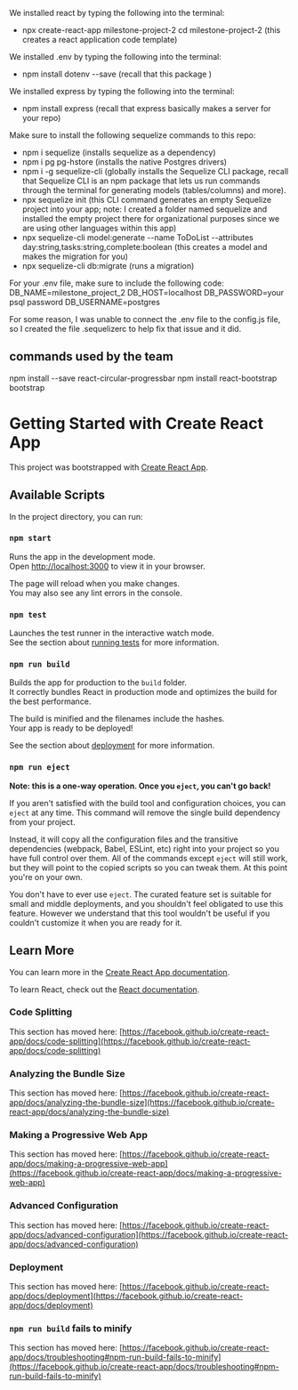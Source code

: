 We installed react by typing the following into the terminal: 
- npx create-react-app milestone-project-2 cd milestone-project-2 (this creates a react application code template)

We installed .env by typing the following into the terminal: 
- npm install dotenv --save (recall that this package )

We installed express by typing the following into the terminal: 
- npm install express (recall that express basically makes a server for your repo)

Make sure to install the following sequelize commands to this repo: 
- npm i sequelize (installs sequelize as a dependency)
- npm i pg pg-hstore (installs the native Postgres drivers)
- npm i -g sequelize-cli (globally installs the Sequelize CLI package, recall that Sequelize CLI is an npm package that lets us run commands through the terminal for generating models (tables/columns) and more).
- npx sequelize init (this CLI command generates an empty 
Sequelize project into your app; note: I created a folder named sequelize and installed the empty project there for organizational purposes since we are using other languages within this app)
- npx sequelize-cli model:generate --name ToDoList --attributes day:string,tasks:string,complete:boolean (this creates a model and makes the migration for you)
- npx sequelize-cli db:migrate (runs a migration)

For your .env file, make sure to include the following code:
DB_NAME=milestone_project_2
DB_HOST=localhost
DB_PASSWORD=your psql password
DB_USERNAME=postgres

For some reason, I was unable to connect the .env file to the config.js file, so I created the file .sequelizerc to help fix that issue and it did. 

## commands used by the team
npm install --save react-circular-progressbar
npm install react-bootstrap bootstrap

# Getting Started with Create React App

This project was bootstrapped with [Create React App](https://github.com/facebook/create-react-app).

## Available Scripts

In the project directory, you can run:

### `npm start`

Runs the app in the development mode.\
Open [http://localhost:3000](http://localhost:3000) to view it in your browser.

The page will reload when you make changes.\
You may also see any lint errors in the console.

### `npm test`

Launches the test runner in the interactive watch mode.\
See the section about [running tests](https://facebook.github.io/create-react-app/docs/running-tests) for more information.

### `npm run build`

Builds the app for production to the `build` folder.\
It correctly bundles React in production mode and optimizes the build for the best performance.

The build is minified and the filenames include the hashes.\
Your app is ready to be deployed!

See the section about [deployment](https://facebook.github.io/create-react-app/docs/deployment) for more information.

### `npm run eject`

**Note: this is a one-way operation. Once you `eject`, you can't go back!**

If you aren't satisfied with the build tool and configuration choices, you can `eject` at any time. This command will remove the single build dependency from your project.

Instead, it will copy all the configuration files and the transitive dependencies (webpack, Babel, ESLint, etc) right into your project so you have full control over them. All of the commands except `eject` will still work, but they will point to the copied scripts so you can tweak them. At this point you're on your own.

You don't have to ever use `eject`. The curated feature set is suitable for small and middle deployments, and you shouldn't feel obligated to use this feature. However we understand that this tool wouldn't be useful if you couldn't customize it when you are ready for it.

## Learn More

You can learn more in the [Create React App documentation](https://facebook.github.io/create-react-app/docs/getting-started).

To learn React, check out the [React documentation](https://reactjs.org/).

### Code Splitting

This section has moved here: [https://facebook.github.io/create-react-app/docs/code-splitting](https://facebook.github.io/create-react-app/docs/code-splitting)

### Analyzing the Bundle Size

This section has moved here: [https://facebook.github.io/create-react-app/docs/analyzing-the-bundle-size](https://facebook.github.io/create-react-app/docs/analyzing-the-bundle-size)

### Making a Progressive Web App

This section has moved here: [https://facebook.github.io/create-react-app/docs/making-a-progressive-web-app](https://facebook.github.io/create-react-app/docs/making-a-progressive-web-app)

### Advanced Configuration

This section has moved here: [https://facebook.github.io/create-react-app/docs/advanced-configuration](https://facebook.github.io/create-react-app/docs/advanced-configuration)

### Deployment

This section has moved here: [https://facebook.github.io/create-react-app/docs/deployment](https://facebook.github.io/create-react-app/docs/deployment)

### `npm run build` fails to minify

This section has moved here: [https://facebook.github.io/create-react-app/docs/troubleshooting#npm-run-build-fails-to-minify](https://facebook.github.io/create-react-app/docs/troubleshooting#npm-run-build-fails-to-minify)
